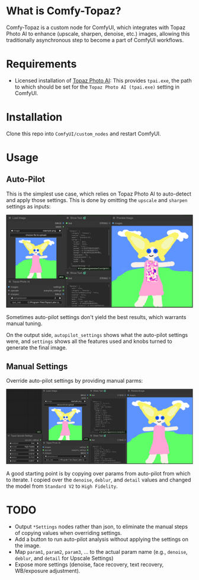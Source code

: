 # What is Comfy-Topaz?
Comfy-Topaz is a custom node for ComfyUI, which integrates with Topaz Photo AI to enhance (upscale, sharpen, denoise, etc.) images, allowing this traditionally asynchronous step to become a part of ComfyUI workflows.

# Requirements
- Licensed installation of [Topaz Photo AI](https://www.topazlabs.com/downloads): This provides `tpai.exe`, the path to which should be set for the `Topaz Photo AI (tpai.exe)` setting in ComfyUI.

# Installation
Clone this repo into `ComfyUI/custom_nodes` and restart ComfyUI.

# Usage
## Auto-Pilot
This is the simplest use case, which relies on Topaz Photo AI to auto-detect and apply those settings. This is done by omitting the `upscale` and `sharpen` settings as inputs:

![simple demo showing the auto-pilot settings](demo1.png)

Sometimes auto-pilot settings don't yield the best results, which warrants manual tuning.

On the output side, `autopilot_settings` shows what the auto-pilot settings were, and `settings` shows all the features used and knobs turned to generate the final image.

## Manual Settings
Override auto-pilot settings by providing manual parms:

![demo showing the upscale settings override](demo2.png)

A good starting point is by copying over params from auto-pilot from which to iterate. I copied over the `denoise`, `deblur`, and `detail` values and changed the model from `Standard V2` to `High Fidelity`.

# TODO
- Output `*Settings` nodes rather than json, to eliminate the manual steps of copying values when overriding settings.
- Add a button to run auto-pilot analysis without applying the settings on the image.
- Map `param1`, `param2`, `param3`, ... to the actual param name (e.g., `denoise`, `deblur`, and `detail` for Upscale Settings)
- Expose more settings (denoise, face recovery, text recovery, WB/exposure adjustment).